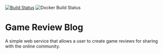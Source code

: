 [![Build Status](https://travis-ci.com/pgmpofu/blog-ws.svg?branch=master)](https://travis-ci.com/pgmpofu/blog-ws)
![Docker Build Status](https://img.shields.io/docker/build/pgmpofu/blog-ws)
# Game Review Blog

A simple web service that allows a user to create game reviews for sharing with the online community.
